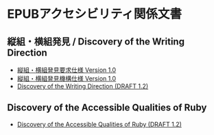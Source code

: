 # EPUBアクセシビリティ関係文書

## 縦組・横組発見 / Discovery of the Writing Direction

- [縦組・横組発見要求仕様 Version 1.0](https://japan-daisy-consortium.github.io/documents/ja/epub-a11y-hv-discovery-req.html)
- [縦組・横組発見機構仕様 Version 1.0](https://japan-daisy-consortium.github.io/documents/ja/epub-a11y-hv-discovery-mechanism.html)
- [Discovery of the Writing Direction (DRAFT 1.2)](https://japan-daisy-consortium.github.io/documents/en/DWD/DiscoveryoftheWritingDirection.html)

## Discovery of the Accessible Qualities of Ruby

- [Discovery of the Accessible Qualities of Ruby (DRAFT 1.2)](https://japan-daisy-consortium.github.io/documents/en/DAQR/DiscoveryoftheAccessibleQualitiesofRuby.html)
